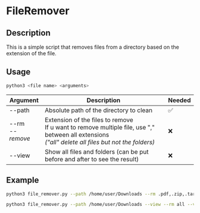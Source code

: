 # FileRemover

## Description
This is a simple script that removes files from a directory based on the extension of the file.

## Usage

```bash
python3 <file name> <arguments>
```

| Argument | Description | Needed |
| --- | --- | --- |
| --path | Absolute path of the directory to clean | ✅ |
| --rm </br>*-- remove* | Extension of the files to remove <br>If u want to remove multiple file, use "," between all extensions<br>*("all" delete all files but not the folders)* | ❌ |
| --view | Show all files and folders (can be put before and after to see the result) | ❌ |


## Example

```bash
python3 file_remover.py --path /home/user/Downloads --rm .pdf,.zip,.tar.gz --view
```
```bash
python3 file_remover.py --path /home/user/Downloads --view --rm all --view
```